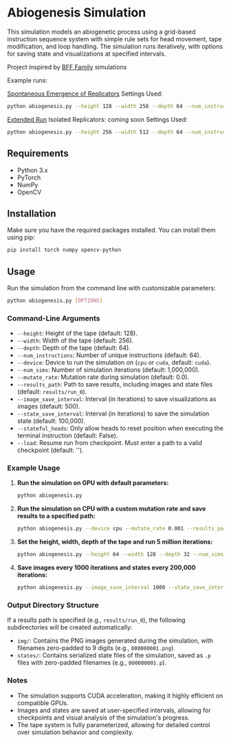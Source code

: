 # Abiogenesis Simulation

This simulation models an abiogenetic process using a grid-based instruction sequence system with simple rule sets for head movement, tape modification, and loop handling. The simulation runs iteratively, with options for saving state and visualizations at specified intervals.

Project inspired by [BFF Family](https://arxiv.org/pdf/2406.19108) simulations

Example runs:

[Spontaneous Emergence of Replicators](https://www.youtube.com/watch?v=P-fpHKOhPSg)
Settings Used:

```bash
python abiogenesis.py --height 128 --width 256 --depth 64 --num_instructions 64 --num_sims 5000000
```


[Extended Run](https://www.youtube.com/watch?v=zefGNLQRyCY)
Isolated Replicators: coming soon
Settings Used:

```bash
python abiogenesis.py --height 256 --width 512 --depth 64 --num_instructions 64 --num_sims 24000000 --stateful_heads True
```


## Requirements

- Python 3.x
- PyTorch
- NumPy
- OpenCV

## Installation

Make sure you have the required packages installed. You can install them using pip:

```bash
pip install torch numpy opencv-python
```

## Usage

Run the simulation from the command line with customizable parameters:

```bash
python abiogenesis.py [OPTIONS]
```

### Command-Line Arguments

- `--height`: Height of the tape (default: 128).
- `--width`: Width of the tape (default: 256).
- `--depth`: Depth of the tape (default: 64).
- `--num_instructions`: Number of unique instructions (default: 64).
- `--device`: Device to run the simulation on (`cpu` or `cuda`, default: `cuda`).
- `--num_sims`: Number of simulation iterations (default: 1,000,000).
- `--mutate_rate`: Mutation rate during simulation (default: 0.0).
- `--results_path`: Path to save results, including images and state files (default: `results/run_0`).
- `--image_save_interval`: Interval (in iterations) to save visualizations as images (default: 500).
- `--state_save_interval`: Interval (in iterations) to save the simulation state (default: 100,000).
- `--stateful_heads`: Only allow heads to reset position when executing the terminal instruction (default: False).
- `--load`: Resume run from checkpoint. Must enter a path to a valid checkpoint (default: '').

### Example Usage

1. **Run the simulation on GPU with default parameters:**

    ```bash
    python abiogenesis.py
    ```

2. **Run the simulation on CPU with a custom mutation rate and save results to a specified path:**

    ```bash
    python abiogenesis.py --device cpu --mutate_rate 0.001 --results_path results/run_1
    ```

3. **Set the height, width, depth of the tape and run 5 million iterations:**

    ```bash
    python abiogenesis.py --height 64 --width 128 --depth 32 --num_sims 5000000
    ```

4. **Save images every 1000 iterations and states every 200,000 iterations:**

    ```bash
    python abiogenesis.py --image_save_interval 1000 --state_save_interval 200000
    ```

### Output Directory Structure

If a results path is specified (e.g., `results/run_0`), the following subdirectories will be created automatically:

- `img/`: Contains the PNG images generated during the simulation, with filenames zero-padded to 9 digits (e.g., `000000001.png`).
- `states/`: Contains serialized state files of the simulation, saved as `.p` files with zero-padded filenames (e.g., `000000001.p`).

### Notes

- The simulation supports CUDA acceleration, making it highly efficient on compatible GPUs.
- Images and states are saved at user-specified intervals, allowing for checkpoints and visual analysis of the simulation's progress.
- The tape system is fully parameterized, allowing for detailed control over simulation behavior and complexity.
